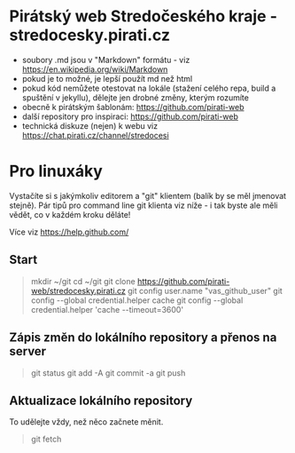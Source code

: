 # Pirátský web Stredočeského kraje - stredocesky.pirati.cz

* soubory .md jsou v "Markdown" formátu - viz https://en.wikipedia.org/wiki/Markdown
* pokud je to možné, je lepší použít md než html
* pokud kód nemůžete otestovat na lokále (stažení celého repa, build a spuštění v jekyllu), dělejte jen drobné změny, kterým rozumíte
* obecně k pirátským šablonám: https://github.com/pirati-web
* další repository pro inspiraci: https://github.com/pirati-web
* technická diskuze (nejen) k webu viz https://chat.pirati.cz/channel/stredocesi

# Pro linuxáky

Vystačíte si s jakýmkoliv editorem a "git" klientem (balík by se měl jmenovat stejně). Pár tipů pro command line git klienta viz níže - i tak byste ale měli vědět, co v každém kroku děláte!

Více viz https://help.github.com/

## Start

> mkdir ~/git
> cd ~/git
> git clone https://github.com/pirati-web/stredocesky.pirati.cz
> git config user.name "vas_github_user"
> git config --global credential.helper cache
> git config --global credential.helper 'cache --timeout=3600'

## Zápis změn do lokálního repository a přenos na server

> git status
> git add -A
> git commit -a
> git push

## Aktualizace lokálního repository

To udělejte vždy, než něco začnete měnit.

> git fetch

